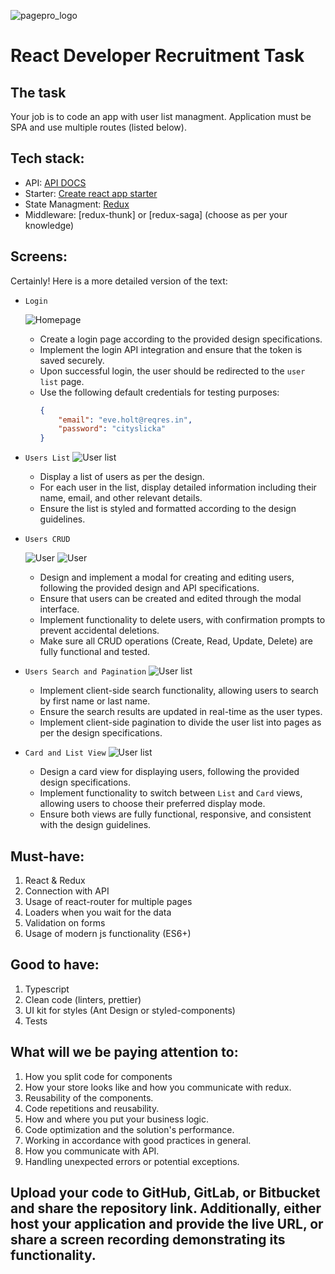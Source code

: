 ![pagepro_logo](https://mallow-tech.com/wp-content/uploads/2020/07/Group-2.png)

# React Developer Recruitment Task

## The task
Your job is to code an app with user list managment. Application must be SPA and use multiple routes (listed below). 

## Tech stack:
* API: [API DOCS](https://reqres.in/api-docs/)
* Starter: [Create react app starter](https://github.com/facebook/create-react-app)
* State Managment: [Redux](https://github.com/reduxjs/react-redux)
* Middleware: [redux-thunk] or [redux-saga] (choose as per your knowledge)

## Screens:
Certainly! Here is a more detailed version of the text:

* `Login` 

    ![Homepage](img/login.png)
    * Create a login page according to the provided design specifications.
    * Implement the login API integration and ensure that the token is saved securely.
    * Upon successful login, the user should be redirected to the `user list` page.
    * Use the following default credentials for testing purposes:
        ```json
        {
            "email": "eve.holt@reqres.in",
            "password": "cityslicka"
        }
        ```


* `Users List`
    ![User list](img/userList.png)
    * Display a list of users as per the design.
    * For each user in the list, display detailed information including their name, email, and other relevant details.
    * Ensure the list is styled and formatted according to the design guidelines.

      

* `Users CRUD`

    ![User](img/userCreate.png)
    ![User](img/userEdit.png)
    * Design and implement a modal for creating and editing users, following the provided design and API specifications.
    * Ensure that users can be created and edited through the modal interface.
    * Implement functionality to delete users, with confirmation prompts to prevent accidental deletions.
    * Make sure all CRUD operations (Create, Read, Update, Delete) are fully functional and tested.


* `Users Search and Pagination`
    ![User list](img/userSearch.png)
    * Implement client-side search functionality, allowing users to search by first name or last name.
    * Ensure the search results are updated in real-time as the user types.
    * Implement client-side pagination to divide the user list into pages as per the design specifications.


* `Card and List View`
    ![User list](img/userCard.png)
    * Design a card view for displaying users, following the provided design specifications.
    * Implement functionality to switch between `List` and `Card` views, allowing users to choose their preferred display mode.
    * Ensure both views are fully functional, responsive, and consistent with the design guidelines.
      

## Must-have:
1. React &amp; Redux
2. Connection with API
3. Usage of react-router for multiple pages
4. Loaders when you wait for the data
5. Validation on forms
6. Usage of modern js functionality (ES6+)

## Good to have:
1. Typescript
2. Clean code (linters, prettier)
3. UI kit for styles (Ant Design or styled-components)
4. Tests

## What will we be paying attention to:
1. How you split code for components
2. How your store looks like and how you communicate with redux.
3. Reusability of the components.
4. Code repetitions and reusability.
5. How and where you put your business logic.
6. Code optimization and the solution&#39;s performance.
7. Working in accordance with good practices in general.
8. How you communicate with API.
9. Handling unexpected errors or potential exceptions.

## Upload your code to GitHub, GitLab, or Bitbucket and share the repository link. Additionally, either host your application and provide the live URL, or share a screen recording demonstrating its functionality.
